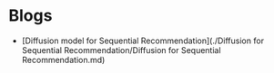 # Blogs

- [Diffusion model for Sequential Recommendation](./Diffusion for Sequential Recommendation/Diffusion for Sequential Recommendation.md)
